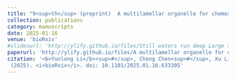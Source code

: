 ```yaml
---
title: "9<sup>th</sup> (preprint)  A multilamellar organelle for chemosymbiosis in an aplacophoran mollusc adapted to anoxic cold seep sediment"
collection: publications
category: manuscripts
date: 2025-01-16
venue: 'bioRxiv'
#slidesurl: 'http://ylify.github.io/files/Still waters run deep Large scale genome rearrangements in the evolution of morphologically conservative Polyplacophora.pdf'
paperurl: 'http://ylify.github.io/files/A multilamellar organelle for chemosymbiosis in an aplacophoran mollusc adapted to anoxic cold seep sediment.pdf'
citation: '<b>Yunlong Li</b><sup>#</sup>, Chong Chen<sup>#</sup>, Xu Liu, Menggong Li, Haiyun Zhou, Hui Wang, Xiaoshan Zheng, Xing He, Shanshan Liu, Jian-Wen Qiu<sup>*</sup>, Pei-Yuan Qian<sup>*</sup>, Jin Sun<sup>*</sup>
 (2025). <i>bioRxiv</i>. doi: 10.1101/2025.01.16.633305'
---
```

